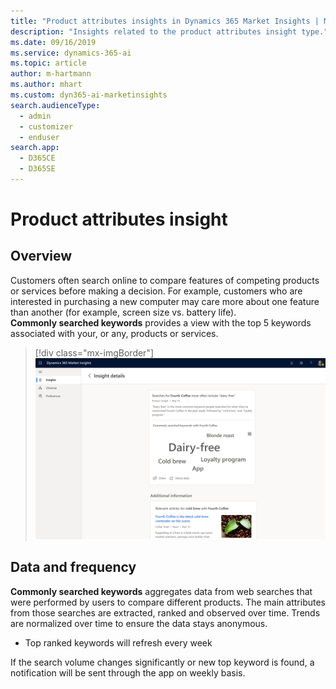 ```yaml
---
title: "Product attributes insights in Dynamics 365 Market Insights | Microsoft Docs"
description: "Insights related to the product attributes insight type."
ms.date: 09/16/2019
ms.service: dynamics-365-ai
ms.topic: article
author: m-hartmann
ms.author: mhart
ms.custom: dyn365-ai-marketinsights
search.audienceType: 
  - admin
  - customizer
  - enduser
search.app: 
  - D365CE
  - D365SE
---
```


# Product attributes insight

## Overview

Customers often search online to compare features of competing products or services before making a decision. For example, customers who are interested in purchasing a new computer may care more about one feature than another (for example, screen size vs. battery life).  
**Commonly searched keywords** provides a view with the top 5 keywords associated with your, or any, products or services.

> [!div class="mx-imgBorder"]
> ![Commonly searched keywords insight card with additional details](media/insight-details-product-attributes.png)

## Data and frequency

**Commonly searched keywords** aggregates data from web searches that were performed by users to compare different products. The main attributes from those searches are extracted, ranked and observed over time. Trends are normalized over time to ensure the data stays anonymous.

- Top ranked keywords will refresh every week

If the search volume changes significantly or new top keyword is found, a notification will be sent through the app on weekly basis.
